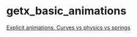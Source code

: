 # getx_basic_animations

[Explicit animations. Curves vs physics vs springs
](https://medium.com/easy-flutter/flutter-explicit-animations-curves-vs-physics-vs-springs-41100beb8cb4#e3ce)
